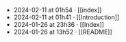 - 2024-02-11 at 01h54 · [[index]]
- 2024-02-11 at 01h41 · [[Introduction]]
- 2024-01-26 at 23h36 · [[Index]]
- 2024-01-26 at 13h52 · [[README]]
